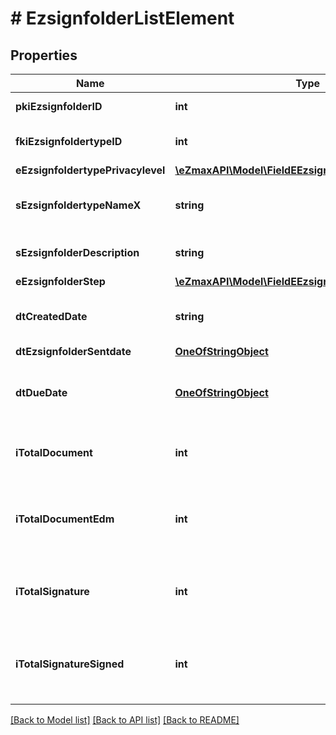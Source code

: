 # # EzsignfolderListElement

## Properties

Name | Type | Description | Notes
------------ | ------------- | ------------- | -------------
**pkiEzsignfolderID** | **int** | The unique ID of the Ezsignfolder |
**fkiEzsignfoldertypeID** | **int** | The unique ID of the Ezsignfoldertype. |
**eEzsignfoldertypePrivacylevel** | [**\eZmaxAPI\Model\FieldEEzsignfoldertypePrivacylevel**](FieldEEzsignfoldertypePrivacylevel.md) |  |
**sEzsignfoldertypeNameX** | **string** | The name of the Ezsignfoldertype in the language of the requester |
**sEzsignfolderDescription** | **string** | The description of the Ezsign Folder |
**eEzsignfolderStep** | [**\eZmaxAPI\Model\FieldEEzsignfolderStep**](FieldEEzsignfolderStep.md) |  |
**dtCreatedDate** | **string** | The date and time at which the object was created |
**dtEzsignfolderSentdate** | [**OneOfStringObject**](OneOfStringObject.md) |  |
**dtDueDate** | [**OneOfStringObject**](OneOfStringObject.md) | The date at which no more signature will be accepted on the folder |
**iTotalDocument** | **int** | The total number of Ezsigndocument in the folder |
**iTotalDocumentEdm** | **int** | The total number of Ezsigndocument in the folder that were saved in the edm system |
**iTotalSignature** | **int** | The total number of signature blocks in all Ezsigndocuments in the folder |
**iTotalSignatureSigned** | **int** | The total number of already signed signature blocks in all Ezsigndocuments in the folder |

[[Back to Model list]](../../README.md#models) [[Back to API list]](../../README.md#endpoints) [[Back to README]](../../README.md)
